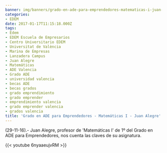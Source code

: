 ```yaml
---
banner: img/banners/grado-en-ade-para-emprendedores-matematicas-i-juan-alegre.jpg
categories:
- EDEM
date: 2017-01-17T11:15:18.000Z
tags:
- Edem
- EDEM Escuela de Empresarios
- Centro Universitario EDEM
- Universitat de València
- Marina de Empresas
- Lanzadera Campus
- Juan Alegre
- Matemáticas
- ADE Valencia
- Grado ADE
- universidad valencia
- becas ADE
- becas grados
- grado emprendimiento
- grado emprender
- emprendimiento valencia
- grado emprender valencia
- grados valencia
title: 'Grado en ADE para Emprendedores - Matemáticas I - Juan Alegre'
---
```


(29-11-16).- Juan Alegre, profesor de 'Matemáticas I' de 1º del Grado en ADE para Emprendedores, nos cuenta las claves de su asignatura.

{{< youtube 6nyaaeujvRM >}}
